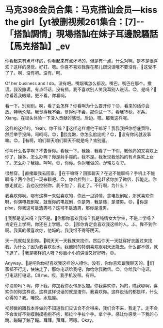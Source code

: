 # 马克398会员合集：马克搭讪会员—kiss the girl【yt被删视频261集合：[7]--「搭訕調情」現場搭訕在妹子耳邊說騷話【馬克搭訕】_ev

你看起来有点坏坏的，你看起来有点坏坏的，但是有一点。什么对啊。是不是很喜欢？这样的感觉。好打。嗯。你喜不喜欢我靠在那儿跟说话哦不要没有。🎼这受不了了。啊，没有吧。没有。呵。

Of her business and I do。没有吧。嘴烟嘴怎么都没。嘴巴。嘴巴在那个。撒谎。我没撒谎。有点吓话。没有插。我不喜欢别人笑我耳别人说话。😊，是吗？🎼你看着我眼睛。更不看。你看啊。

看一下。别别别。啊，看了会怎样？你看啊为什么要开你？😊，看来的话你会放。特地沦陷。我觉得我不会。觉得你不会。那你试一下。看我15秒。本系。Xiang。在街头体验一下没人贡献的感觉。后边。嗯。那我这样呢。

这样的这样的。Yeah。你干嘛？🎼这样这样呢他干嘛呀？我我我把你彻底贡陷，然后举手投降。呵呵呵。😊，🎼脸庞嫩，你怎么脸庞呢？😊，🎼没有你闲就没事嘛。😊，🎼有啊，咱们聊天咱们聊天不就是吗？肯别逛。

你叫什么名字啊？不告诉你。看我一下。我操，我看了一下你，我他妈的又喜欢上你了，操多。怎么办啊？你是射手座的。我不是。我发现我他妈的有点喜欢上女了。怎么办？我操。呵呵。😊，你你。你对我做的。が現ちなで。

很想穿。🎼直接跟我去回家。🎼在干嘛呀？回家聊天？在这不能聊吗？手机上不能聊吗？两个你们一现来聊吧。😊，你会捡到上。🎼这赶紧你加了微信，我能走。你想走就走，我也没控制你，我不加了，我走了。不行啊，为什么？

我喜欢你啊。哪有这样一来就喜欢的，你还一见钟情，念电视剧呢，那就喜欢你呀，你演电视剧呢，就当你的电视剧，你是肉，我是贱，是渣男。😊，🎼你是plse，你我这可是渣男吗？这可不是渣男，那你是渣男。

🎼我那是渣米吗？我不是。🎼你那你喜欢我吗？我是纯情女大学生，不是上学吗？肯定在上学啊，你还在上学嗯。😊，🎼那你肯定会喜欢我这样的人。ふ。靠不到你啊。我真的很喜欢你，他妈的。我我恨不得等明天。

天一亮就就见到你。🎼明天天一天我就来找你。然后你天一天就穿好衣服过来找我。为什么？因为我喜欢没水。我他妈的特别喜欢跟明天还能去。什么都不做，就下逛了。🎼我是哪样的人呀？你脸小小的讲话又好好听。😊。

Anyway。🎼是吧你你挺喜欢我这样的人撩你。没有，你你喜欢跟我聊天的。🎼们家都不行走，快快走了，那你电话给我吧，你给你我微信。😊，你给我个电话。打电话打电话。Cll me。哎，我手机没带。有带。

你没带吗？啊，你下我。你加我你没带那么加。你我喜欢你，妈的，瞧我哪啊，喜欢你的你这样说，这样这样说话的就是渣你，我喜欢你。这样说话的都是样，什么心得的？我。睡饺。水瓶座。

视频做的跟我本养做的不知道我们应该合不合得来，我们合不来，我走了。走不会不会发好不别摸别摸抱抱不抱，那拉个手拉个手。拿个手。感让你感觉一下我的心跳。蹦蹦了蹦了蹦。拜拜。拜拜。呵嗯。Okay。

